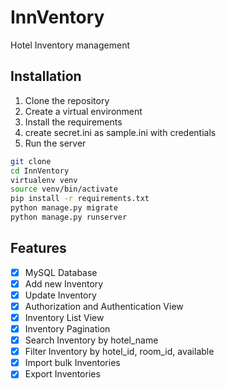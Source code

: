 # InnVentory
Hotel Inventory management

## Installation
1. Clone the repository
2. Create a virtual environment
3. Install the requirements
4. create secret.ini as sample.ini with credentials
4. Run the server

```bash
git clone
cd InnVentory
virtualenv venv
source venv/bin/activate
pip install -r requirements.txt
python manage.py migrate
python manage.py runserver
```

## Features
- [x] MySQL Database
- [x] Add new Inventory
- [x] Update Inventory
- [x] Authorization and Authentication View
- [x] Inventory List View
- [x] Inventory Pagination
- [x] Search Inventory by hotel_name
- [x] Filter Inventory by hotel_id, room_id, available
- [x] Import bulk Inventories
- [x] Export Inventories
